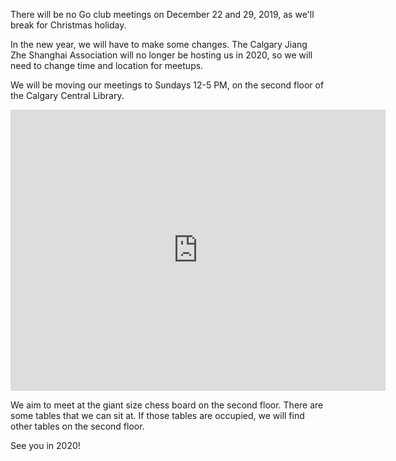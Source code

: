 <!--
.. title: Christmas break 2019, new location 2020
.. slug: christmas-break-2019-new-location-2020
.. date: 2019-12-06 16:09:05 UTC-07:00
.. tags: 
.. category: 
.. link: 
.. description: 
.. type: text
-->

There will be no Go club meetings on December 22 and 29, 2019, as
we'll break for Christmas holiday.

In the new year, we will have to make some changes.  The Calgary
Jiang Zhe Shanghai Association will no longer be hosting us in 2020,
so we will need to change time and location for meetups.

We will be moving our meetings to Sundays 12-5 PM, on the second
floor of the Calgary Central Library.

<iframe
src="https://www.google.com/maps/embed?pb=!1m18!1m12!1m3!1d2508.419721842189!2d-114.05711834839785!3d51.045337352101534!2m3!1f0!2f0!3f0!3m2!1i1024!2i768!4f13.1!3m3!1m2!1s0x537170003cb69fe3%3A0x65642e5fb9371572!2sCentral%20Library!5e0!3m2!1sen!2sca!4v1577082584228!5m2!1sen!2sca"
width="600" height="450" frameborder="0" style="border:0;"
allowfullscreen=""></iframe>

We aim to meet at the giant size chess board on the second floor.
There are some tables that we can sit at.  If those tables are
occupied, we will find other tables on the second floor.

See you in 2020!
